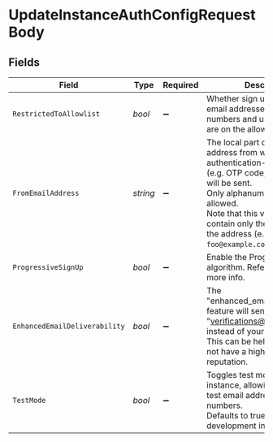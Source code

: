 # UpdateInstanceAuthConfigRequestBody


## Fields

| Field                                                                                                                                                                                                                                                                    | Type                                                                                                                                                                                                                                                                     | Required                                                                                                                                                                                                                                                                 | Description                                                                                                                                                                                                                                                              | Example                                                                                                                                                                                                                                                                  |
| ------------------------------------------------------------------------------------------------------------------------------------------------------------------------------------------------------------------------------------------------------------------------ | ------------------------------------------------------------------------------------------------------------------------------------------------------------------------------------------------------------------------------------------------------------------------ | ------------------------------------------------------------------------------------------------------------------------------------------------------------------------------------------------------------------------------------------------------------------------ | ------------------------------------------------------------------------------------------------------------------------------------------------------------------------------------------------------------------------------------------------------------------------ | ------------------------------------------------------------------------------------------------------------------------------------------------------------------------------------------------------------------------------------------------------------------------ |
| `RestrictedToAllowlist`                                                                                                                                                                                                                                                  | *bool*                                                                                                                                                                                                                                                                   | :heavy_minus_sign:                                                                                                                                                                                                                                                       | Whether sign up is restricted to email addresses, phone numbers and usernames that are on the allowlist.                                                                                                                                                                 | false                                                                                                                                                                                                                                                                    |
| `FromEmailAddress`                                                                                                                                                                                                                                                       | *string*                                                                                                                                                                                                                                                                 | :heavy_minus_sign:                                                                                                                                                                                                                                                       | The local part of the email address from which authentication-related emails (e.g. OTP code, magic links) will be sent.<br/>Only alphanumeric values are allowed.<br/>Note that this value should contain only the local part of the address (e.g. `foo` for `foo@example.com`). | noreply                                                                                                                                                                                                                                                                  |
| `ProgressiveSignUp`                                                                                                                                                                                                                                                      | *bool*                                                                                                                                                                                                                                                                   | :heavy_minus_sign:                                                                                                                                                                                                                                                       | Enable the Progressive Sign Up algorithm. Refer to the [docs](https://clerk.com/docs/upgrade-guides/progressive-sign-up) for more info.                                                                                                                                  | true                                                                                                                                                                                                                                                                     |
| `EnhancedEmailDeliverability`                                                                                                                                                                                                                                            | *bool*                                                                                                                                                                                                                                                                   | :heavy_minus_sign:                                                                                                                                                                                                                                                       | The "enhanced_email_deliverability" feature will send emails from "verifications@clerk.dev" instead of your domain.<br/>This can be helpful if you do not have a high domain reputation.                                                                                 | true                                                                                                                                                                                                                                                                     |
| `TestMode`                                                                                                                                                                                                                                                               | *bool*                                                                                                                                                                                                                                                                   | :heavy_minus_sign:                                                                                                                                                                                                                                                       | Toggles test mode for this instance, allowing the use of test email addresses and phone numbers.<br/>Defaults to true for development instances.                                                                                                                         | true                                                                                                                                                                                                                                                                     |